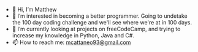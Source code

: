 - 👋 Hi, I’m Matthew
- 👀 I’m interested in becoming a better programmer.  Going to undetake the 100 day coding challenge and we'll see where we're at in 100 days. 
- 🌱 I’m currently looking at projects on freeCodeCamp, and trying to increase my knowledge in Python, Java and C#.
- 📫 How to reach me: mcattaneo93@gmail.com

<!---
MCattaneo93/MCattaneo93 is a ✨ special ✨ repository because its `README.md` (this file) appears on your GitHub profile.
You can click the Preview link to take a look at your changes.
--->
